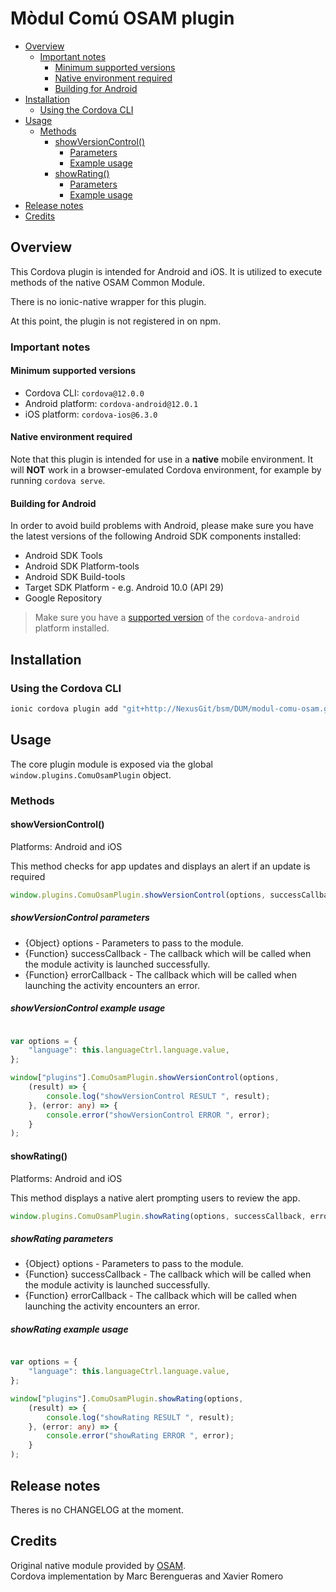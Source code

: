 # Mòdul Comú OSAM plugin

- [Overview](#overview)
  - [Important notes](#important-notes)
    - [Minimum supported versions](#minimum-supported-versions)
    - [Native environment required](#native-environment-required)
    - [Building for Android](#building-for-android)
- [Installation](#installation)
  - [Using the Cordova CLI](#using-the-cordova-cli)
- [Usage](#usage)
  - [Methods](#methods)
    - [showVersionControl()](#showversioncontrol)
      - [Parameters](#showversioncontrol-parameters)
      - [Example usage](#showversioncontrol-example-usage)
    - [showRating()](#showrating)
      - [Parameters](#showrating-parameters)
      - [Example usage](#showrating-example-usage)
- [Release notes](#release-notes)
- [Credits](#credits)

## Overview

This Cordova plugin is intended for Android and iOS. It is utilized to execute methods of the native OSAM Common Module.

There is no ionic-native wrapper for this plugin.

At this point, the plugin is not registered in on npm.

### Important notes

#### Minimum supported versions

- Cordova CLI: `cordova@12.0.0`
- Android platform: `cordova-android@12.0.1`
- iOS platform: `cordova-ios@6.3.0`

#### Native environment required

Note that this plugin is intended for use in a **native** mobile environment.
It will **NOT** work in a browser-emulated Cordova environment, for example by running `cordova serve`.

#### Building for Android

In order to avoid build problems with Android, please make sure you have the latest versions of the following Android SDK components installed:

- Android SDK Tools
- Android SDK Platform-tools
- Android SDK Build-tools
- Target SDK Platform - e.g. Android 10.0 (API 29)
- Google Repository

> Make sure you have a [supported version](#minimum-supported-versions) of the `cordova-android` platform installed.

## Installation

### Using the Cordova CLI

```bash
ionic cordova plugin add "git+http://NexusGit/bsm/DUM/modul-comu-osam.git"
```

## Usage

The core plugin module is exposed via the global `window.plugins.ComuOsamPlugin` object.

### Methods

#### showVersionControl()

Platforms: Android and iOS

This method checks for app updates and displays an alert if an update is required

```typescript
window.plugins.ComuOsamPlugin.showVersionControl(options, successCallback, errorCallback);
```

##### showVersionControl parameters

- {Object} options - Parameters to pass to the module.
- {Function} successCallback - The callback which will be called when the module activity is launched successfully.
- {Function} errorCallback - The callback which will be called when launching the activity encounters an error.

##### showVersionControl example usage

```typescript

var options = {
    "language": this.languageCtrl.language.value,
};

window["plugins"].ComuOsamPlugin.showVersionControl(options,
    (result) => {
        console.log("showVersionControl RESULT ", result);
    }, (error: any) => {
        console.error("showVersionControl ERROR ", error);
    }
);
```

#### showRating()

Platforms: Android and iOS

This method displays a native alert prompting users to review the app.

```typescript
window.plugins.ComuOsamPlugin.showRating(options, successCallback, errorCallback);
```


##### showRating parameters

- {Object} options - Parameters to pass to the module.
- {Function} successCallback - The callback which will be called when the module activity is launched successfully.
- {Function} errorCallback - The callback which will be called when launching the activity encounters an error.

##### showRating example usage

```typescript

var options = {
    "language": this.languageCtrl.language.value,
};

window["plugins"].ComuOsamPlugin.showRating(options,
    (result) => {
        console.log("showRating RESULT ", result);
    }, (error: any) => {
        console.error("showRating ERROR ", error);
    }
);
```

## Release notes

Theres is no CHANGELOG at the moment.

## Credits

Original native module provided by [OSAM](https://github.com/AjuntamentdeBarcelona/modul_comu_osam).  
Cordova implementation by Marc Berengueras and Xavier Romero